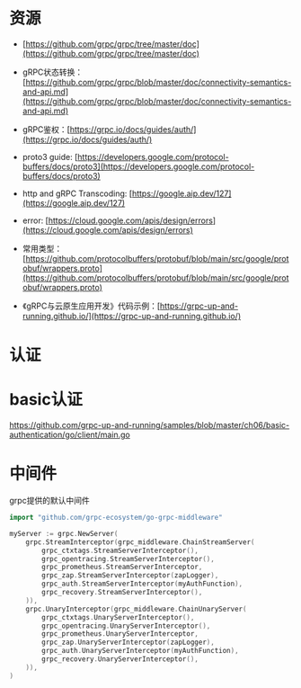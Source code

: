 # 资源

* [https://github.com/grpc/grpc/tree/master/doc](https://github.com/grpc/grpc/tree/master/doc)

* gRPC状态转换：[https://github.com/grpc/grpc/blob/master/doc/connectivity-semantics-and-api.md](https://github.com/grpc/grpc/blob/master/doc/connectivity-semantics-and-api.md)

* gRPC鉴权：[https://grpc.io/docs/guides/auth/](https://grpc.io/docs/guides/auth/)

* proto3 guide: [https://developers.google.com/protocol-buffers/docs/proto3](https://developers.google.com/protocol-buffers/docs/proto3)

* http and gRPC Transcoding: [https://google.aip.dev/127](https://google.aip.dev/127)

* error: [https://cloud.google.com/apis/design/errors](https://cloud.google.com/apis/design/errors)

* 常用类型：[https://github.com/protocolbuffers/protobuf/blob/main/src/google/protobuf/wrappers.proto](https://github.com/protocolbuffers/protobuf/blob/main/src/google/protobuf/wrappers.proto)

* 《gRPC与云原生应用开发》代码示例：[https://grpc-up-and-running.github.io/](https://grpc-up-and-running.github.io/)

# 认证

# basic认证

https://github.com/grpc-up-and-running/samples/blob/master/ch06/basic-authentication/go/client/main.go

# 中间件

grpc提供的默认中间件

```go
import "github.com/grpc-ecosystem/go-grpc-middleware"

myServer := grpc.NewServer(
    grpc.StreamInterceptor(grpc_middleware.ChainStreamServer(
        grpc_ctxtags.StreamServerInterceptor(),
        grpc_opentracing.StreamServerInterceptor(),
        grpc_prometheus.StreamServerInterceptor,
        grpc_zap.StreamServerInterceptor(zapLogger),
        grpc_auth.StreamServerInterceptor(myAuthFunction),
        grpc_recovery.StreamServerInterceptor(),
    )),
    grpc.UnaryInterceptor(grpc_middleware.ChainUnaryServer(
        grpc_ctxtags.UnaryServerInterceptor(),
        grpc_opentracing.UnaryServerInterceptor(),
        grpc_prometheus.UnaryServerInterceptor,
        grpc_zap.UnaryServerInterceptor(zapLogger),
        grpc_auth.UnaryServerInterceptor(myAuthFunction),
        grpc_recovery.UnaryServerInterceptor(),
    )),
)

```
